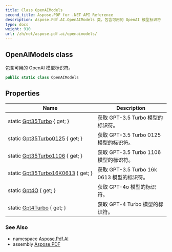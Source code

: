 ```yaml
---
title: Class OpenAIModels
second_title: Aspose.PDF for .NET API Reference
description: Aspose.Pdf.AI.OpenAIModels 类。包含可用的 OpenAI 模型标识符
type: docs
weight: 910
url: /zh/net/aspose.pdf.ai/openaimodels/
---
```

## OpenAIModels class

包含可用的 OpenAI 模型标识符。

```csharp
public static class OpenAIModels
```

## Properties

| Name | Description |
| --- | --- |
| static [Gpt35Turbo](../../aspose.pdf.ai/openaimodels/gpt35turbo/) { get; } | 获取 GPT-3.5 Turbo 模型的标识符。 |
| static [Gpt35Turbo0125](../../aspose.pdf.ai/openaimodels/gpt35turbo0125/) { get; } | 获取 GPT-3.5 Turbo 0125 模型的标识符。 |
| static [Gpt35Turbo1106](../../aspose.pdf.ai/openaimodels/gpt35turbo1106/) { get; } | 获取 GPT-3.5 Turbo 1106 模型的标识符。 |
| static [Gpt35Turbo16K0613](../../aspose.pdf.ai/openaimodels/gpt35turbo16k0613/) { get; } | 获取 GPT-3.5 Turbo 16k 0613 模型的标识符。 |
| static [Gpt4O](../../aspose.pdf.ai/openaimodels/gpt4o/) { get; } | 获取 GPT-4o 模型的标识符。 |
| static [Gpt4Turbo](../../aspose.pdf.ai/openaimodels/gpt4turbo/) { get; } | 获取 GPT-4 Turbo 模型的标识符。 |

### See Also

* namespace [Aspose.Pdf.AI](../../aspose.pdf.ai/)
* assembly [Aspose.PDF](../../)